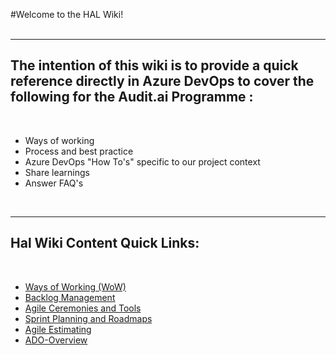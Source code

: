 #Welcome to the HAL Wiki!
<br>
<br>

---------------------

## The intention of this wiki is to provide a quick reference directly in Azure DevOps to cover the following for the Audit.ai Programme : 

<br> 

- Ways of working
- Process and best practice
- Azure DevOps "How To's" specific to our project context
- Share learnings
- Answer FAQ's





<br>

-------------------

## Hal Wiki Content Quick Links: 

<br> 

- [Ways of Working (WoW)](https://dev.azure.com/pwc-gx-asr-innovation/Hal/_wiki/wikis/Hal.wiki/31/Ways-of-Working-(WoW))
- [Backlog Management](https://dev.azure.com/pwc-gx-asr-innovation/Hal/_wiki/wikis/Hal.wiki/24/Backlog-Management-within-Azure-DevOps)
 - [Agile Ceremonies and Tools](https://dev.azure.com/pwc-gx-asr-innovation/Hal/_wiki/wikis/Hal.wiki/26/Agile-Ceremonies-tools-and-documentation)
 - [Sprint Planning and Roadmaps](https://dev.azure.com/pwc-gx-asr-innovation/Hal/_wiki/wikis/Hal.wiki/28/Sprint-Planning-and-Programme-Plans-Roadmaps)
- [Agile Estimating](https://dev.azure.com/pwc-gx-asr-innovation/Hal/_wiki/wikis/Hal.wiki/15/Agile-Estimating)
- [ADO-Overview
](https://dev.azure.com/pwc-gx-asr-innovation/Hal/_wiki/wikis/Hal.wiki/14/ADO-Overview
)


